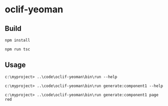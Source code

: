 # oclif-yeoman

## Build

```
npm install

npm run tsc
```

## Usage


```
c:\myproject> ..\code\oclif-yeoman\bin\run --help

c:\myproject> ..\code\oclif-yeoman\bin\run generate:component1 --help

c:\myproject> ..\code\oclif-yeoman\bin\run generate:component1 page red
```